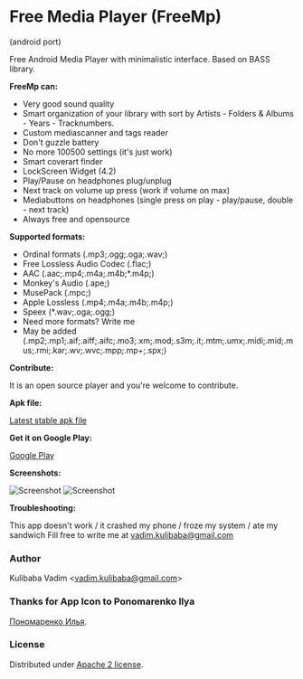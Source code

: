 # Free Media Player (FreeMp)
(android port)

Free Android Media Player with minimalistic interface.
Based on BASS library.

**FreeMp can:**

- Very good sound quality
- Smart organization of your library with sort by Artists - Folders & Albums - Years - Tracknumbers.
- Custom mediascanner and tags reader
- Don't guzzle battery
- No more 100500 settings (it's just work)
- Smart coverart finder
- LockScreen Widget (4.2)
- Play/Pause on headphones plug/unplug
- Next track on volume up press (work if volume on max)
- Mediabuttons on headphones (single press on play - play/pause, double - next track)
- Always free and opensource

**Supported formats:**

- Ordinal formats (.mp3;.ogg;.oga;.wav;)
- Free Lossless Audio Codec (.flac;)
- AAC (.aac;.mp4;.m4a;.m4b;*.m4p;)
- Monkey's Audio (.ape;)
- MusePack (.mpc;)
- Apple Lossless (.mp4;.m4a;.m4b;.m4p;)
- Speex (*.wav;.oga;.ogg;)
- Need more formats? Write me
- May be added (.mp2;.mp1;.aif;.aiff;.aifc;.mo3;.xm;.mod;.s3m;.it;.mtm;.umx;.midi;.mid;.mus;.rmi;.kar;.wv;.wvc;.mpp;.mp+;.spx;)

**Contribute:**

It is an open source player and you're welcome to contribute.

**Apk file:**

[Latest stable apk file](https://github.com/recoilme/freemp/blob/master/freemp.apk)

**Get it on Google Play:**

[Google Play](https://play.google.com/store/apps/details?id=ru.recoilme.freeamp)

**Screenshots:**

![Screenshot](https://github.com/recoilme/freemp/blob/master/screen10.png?raw=true)
![Screenshot](https://github.com/recoilme/freemp/blob/master/screen11.png?raw=true)

**Troubleshooting:**

This app doesn't work / it crashed my phone / froze my system / ate my sandwich
Fill free to write me at vadim.kulibaba@gmail.com

### Author
Kulibaba Vadim <<vadim.kulibaba@gmail.com>>

### Thanks for App Icon to Ponomarenko Ilya
[Пономаренко Илья](https://twitter.com/Fitchew_).

### License
Distributed under [Apache 2 license](https://bitbucket.org/recoilme/freeamp/raw/master/LICENSE.txt).
